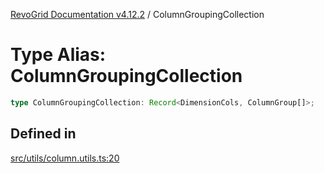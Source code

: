 [RevoGrid Documentation v4.12.2](README.md) / ColumnGroupingCollection

# Type Alias: ColumnGroupingCollection

```ts
type ColumnGroupingCollection: Record<DimensionCols, ColumnGroup[]>;
```

## Defined in

[src/utils/column.utils.ts:20](https://github.com/revolist/revogrid/blob/e582d99bf63e98e148b1cd4edfa5db75a0a4d1b7/src/utils/column.utils.ts#L20)

